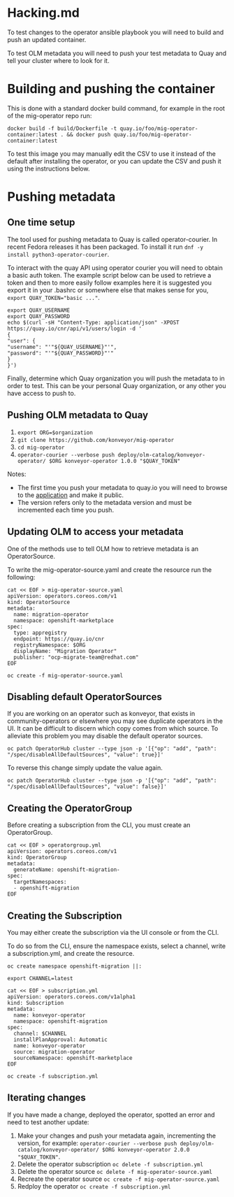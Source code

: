 # Hacking.md
To test changes to the operator ansible playbook you will need to build and push an updated container.

To test OLM metadata you will need to push your test metadata to Quay and tell your cluster where to look for it.

# Building and pushing the container
This is done with a standard docker build command, for example in the root of the mig-operator repo run:

`docker build -f build/Dockerfile -t quay.io/foo/mig-operator-container:latest . && docker push quay.io/foo/mig-operator-container:latest`

To test this image you may manually edit the CSV to use it instead of the default after installing the operator, or you can update the CSV and push it using the instructions below.

# Pushing metadata

## One time setup
The tool used for pushing metadata to Quay is called operator-courier. In recent Fedora releases it has been packaged. To install it run `dnf -y install python3-operator-courier`.

To interact with the quay API using operator courier you will need to obtain a  basic auth token. The example script below can be used to retrieve a token and then to more easily follow examples here it is suggested you export it in your .bashrc or somewhere else that makes sense for you, `export QUAY_TOKEN="basic ..."`.

```
export QUAY_USERNAME
export QUAY_PASSWORD
echo $(curl -sH "Content-Type: application/json" -XPOST https://quay.io/cnr/api/v1/users/login -d '
{
"user": {
"username": "'"${QUAY_USERNAME}"'",
"password": "'"${QUAY_PASSWORD}"'"
}
}')
```

Finally, determine which Quay organization you will push the metadata to in order to test. This can be your personal Quay organization, or any other you have access to push to.

## Pushing OLM metadata to Quay
1. `export ORG=$organization`
1. `git clone https://github.com/konveyor/mig-operator`
1. `cd mig-operator`
1. `operator-courier --verbose push deploy/olm-catalog/konveyor-operator/ $ORG konveyor-operator 1.0.0 "$QUAY_TOKEN"`

Notes:
* The first time you push your metadata to quay.io you will need to browse to the [application](https://quay.io/application/) and make it public.
* The version refers only to the metadata version and must be incremented each time you push.

## Updating OLM to access your metadata
One of the methods use to tell OLM how to retrieve metadata is an OperatorSource.

To write the mig-operator-source.yaml and create the resource run the following:
```
cat << EOF > mig-operator-source.yaml
apiVersion: operators.coreos.com/v1
kind: OperatorSource
metadata:
  name: migration-operator
  namespace: openshift-marketplace
spec:
  type: appregistry
  endpoint: https://quay.io/cnr
  registryNamespace: $ORG
  displayName: "Migration Operator"
  publisher: "ocp-migrate-team@redhat.com"
EOF

oc create -f mig-operator-source.yaml
```

## Disabling default OperatorSources
If you are working on an operator such as konveyor, that exists in community-operators or elsewhere you may see duplicate operators in the UI. It can be difficult to discern which copy comes from which source. To alleviate this problem you may disable the default operator sources.
```
oc patch OperatorHub cluster --type json -p '[{"op": "add", "path": "/spec/disableAllDefaultSources", "value": true}]'
```

To reverse this change simply update the value again.
```
oc patch OperatorHub cluster --type json -p '[{"op": "add", "path": "/spec/disableAllDefaultSources", "value": false}]'
```

## Creating the OperatorGroup
Before creating a subscription from the CLI, you must create an OperatorGroup.

```
cat << EOF > operatorgroup.yml
apiVersion: operators.coreos.com/v1
kind: OperatorGroup
metadata:
  generateName: openshift-migration-
spec:
  targetNamespaces:
  - openshift-migration
EOF
```

## Creating the Subscription
You may either create the subscription via the UI console or from the CLI.

To do so from the CLI, ensure the namespace exists, select a channel, write a subscription.yml, and create the resource.

```
oc create namespace openshift-migration ||:

export CHANNEL=latest

cat << EOF > subscription.yml
apiVersion: operators.coreos.com/v1alpha1
kind: Subscription
metadata:
  name: konveyor-operator
  namespace: openshift-migration
spec:
  channel: $CHANNEL
  installPlanApproval: Automatic
  name: konveyor-operator
  source: migration-operator
  sourceNamespace: openshift-marketplace
EOF

oc create -f subscription.yml
```

## Iterating changes
If you have made a change, deployed the operator, spotted an error and need to test another update:

1. Make your changes and push your metadata again, incrementing the version, for example: `operator-courier --verbose push deploy/olm-catalog/konveyor-operator/ $ORG konveyor-operator 2.0.0 "$QUAY_TOKEN"`.
1. Delete the operator subscription `oc delete -f subscription.yml`
1. Delete the operator source `oc delete -f mig-operator-source.yaml`
1. Recreate the operator source `oc create -f mig-operator-source.yaml`
1. Redploy the operator `oc create -f subscription.yml`
